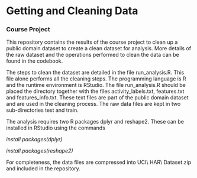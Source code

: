 # Getting and Cleaning Data
<h3>Course Project</h3>

This repository contains the results of the course project to clean up a public domain dataset to create a clean dataset for analysis. More details of the raw dataset and the operations performed to clean the data can be found in the codebook.

The steps to clean the dataset are detailed in the file run_analysis.R. This file alone performs all the cleaning steps. The programming language is R and the runtime environment is RStudio. The file run_analysis.R should be placed the directory together with the files activity_labels.txt, features.txt and features_info.txt. These text files are part of the public domain dataset and are used in the cleaning process. The raw data files are kept in two sub-directories test and train.

The analysis requires two R packages dplyr and reshape2. These can be installed in RStudio using the commands 
  <p><em>install.packages(dplyr)</em></p>
  <p><em>install.packages(reshape2)</em></p>
  
For completeness, the data files are compressed into UCI\ HAR\ Dataset.zip and included in the repository.
